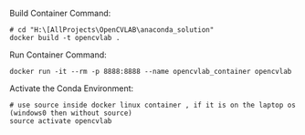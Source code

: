 Build Container Command:

```
# cd "H:\[AllProjects\OpenCVLAB\anaconda_solution"
docker build -t opencvlab .
```

Run Container Command:

```
docker run -it --rm -p 8888:8888 --name opencvlab_container opencvlab
```

Activate the Conda Environment:

```
# use source inside docker linux container , if it is on the laptop os (windows0 then without source)
source activate opencvlab
```
